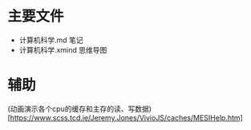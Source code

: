# 主要文件

- 计算机科学.md 笔记
- 计算机科学.xmind 思维导图


# 辅助
(动画演示各个cpu的缓存和主存的读、写数据)[https://www.scss.tcd.ie/Jeremy.Jones/VivioJS/caches/MESIHelp.htm]

